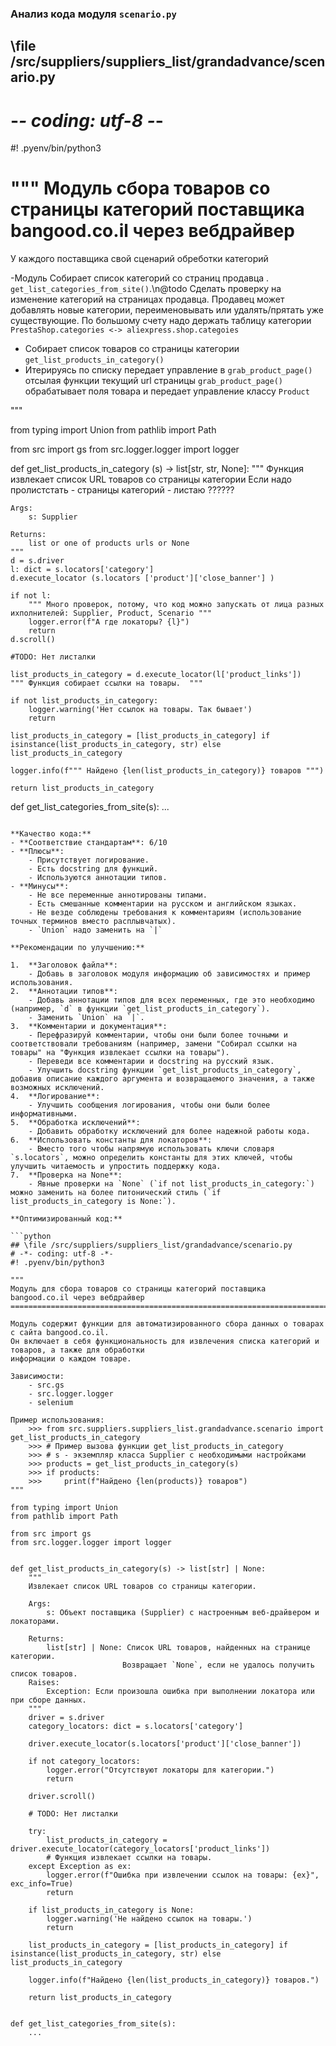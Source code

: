 ### **Анализ кода модуля `scenario.py`**

## \file /src/suppliers/suppliers_list/grandadvance/scenario.py
# -*- coding: utf-8 -*-
#! .pyenv/bin/python3

"""
Модуль сбора товаров со страницы категорий поставщика bangood.co.il через вебдрайвер
======================================================================================

У каждого поставщика свой сценарий обреботки категорий

-Модуль Собирает список категорий со страниц продавца . `get_list_categories_from_site()`.\n@todo Сделать проверку на изменение категорий на страницах продавца.
Продавец может добавлять новые категории, переименовывать или удалять/прятать уже существующие.
По большому счету надо держать таблицу категории `PrestaShop.categories <-> aliexpress.shop.categoies`
- Собирает список товаров со страницы категории `get_list_products_in_category()`
- Итерируясь по списку передает управление в `grab_product_page()` отсылая функции текущий url страницы
`grab_product_page()` обрабатывает поля товара и передает управление классу `Product`

"""

from typing import Union
from pathlib import Path

from src import gs
from src.logger.logger import logger

def get_list_products_in_category (s) -> list[str, str, None]:
    """ Функция извлекает список URL товаров со страницы категории
    Если надо пролистстать - страницы категорий - листаю ??????

    Args:
        s: Supplier

    Returns:
        list or one of products urls or None
    """
    d = s.driver
    l: dict = s.locators['category']
    d.execute_locator (s.locators ['product']['close_banner'] )

    if not l:
        """ Много проверок, потому, что код можно запускать от лица разных ихполнителей: Supplier, Product, Scenario """
        logger.error(f"А где локаторы? {l}")
        return
    d.scroll()

    #TODO: Нет листалки

    list_products_in_category = d.execute_locator(l['product_links'])
    """ Функция собирает ссылки на товары.  """

    if not list_products_in_category:
        logger.warning('Нет ссылок на товары. Так бывает')
        return

    list_products_in_category = [list_products_in_category] if isinstance(list_products_in_category, str) else list_products_in_category

    logger.info(f""" Найдено {len(list_products_in_category)} товаров """)

    return list_products_in_category

def get_list_categories_from_site(s):
    ...
```

**Качество кода:**
- **Соответствие стандартам**: 6/10
- **Плюсы**:
    - Присутствует логирование.
    - Есть docstring для функций.
    - Используются аннотации типов.
- **Минусы**:
    - Не все переменные аннотированы типами.
    - Есть смешанные комментарии на русском и английском языках.
    - Не везде соблюдены требования к комментариям (использование точных терминов вместо расплывчатых).
    - `Union` надо заменить на `|`

**Рекомендации по улучшению:**

1.  **Заголовок файла**:
    - Добавь в заголовок модуля информацию об зависимостях и пример использования.
2.  **Аннотации типов**:
    - Добавь аннотации типов для всех переменных, где это необходимо (например, `d` в функции `get_list_products_in_category`).
    - Заменить `Union` на `|`.
3.  **Комментарии и документация**:
    - Перефразируй комментарии, чтобы они были более точными и соответствовали требованиям (например, замени "Собирал ссылки на товары" на "Функция извлекает ссылки на товары").
    - Переведи все комментарии и docstring на русский язык.
    - Улучшить docstring функции `get_list_products_in_category`, добавив описание каждого аргумента и возвращаемого значения, а также возможных исключений.
4.  **Логирование**:
    - Улучшить сообщения логирования, чтобы они были более информативными.
5.  **Обработка исключений**:
    - Добавить обработку исключений для более надежной работы кода.
6.  **Использовать константы для локаторов**:
    - Вместо того чтобы напрямую использовать ключи словаря `s.locators`, можно определить константы для этих ключей, чтобы улучшить читаемость и упростить поддержку кода.
7.  **Проверка на None**:
    - Явные проверки на `None` (`if not list_products_in_category:`) можно заменить на более питонический стиль (`if list_products_in_category is None:`).

**Оптимизированный код:**

```python
## \file /src/suppliers/suppliers_list/grandadvance/scenario.py
# -*- coding: utf-8 -*-
#! .pyenv/bin/python3

"""
Модуль для сбора товаров со страницы категорий поставщика bangood.co.il через вебдрайвер
======================================================================================

Модуль содержит функции для автоматизированного сбора данных о товарах с сайта bangood.co.il.
Он включает в себя функциональность для извлечения списка категорий и товаров, а также для обработки
информации о каждом товаре.

Зависимости:
    - src.gs
    - src.logger.logger
    - selenium

Пример использования:
    >>> from src.suppliers.suppliers_list.grandadvance.scenario import get_list_products_in_category
    >>> # Пример вызова функции get_list_products_in_category
    >>> # s - экземпляр класса Supplier с необходимыми настройками
    >>> products = get_list_products_in_category(s)
    >>> if products:
    >>>     print(f"Найдено {len(products)} товаров")
"""

from typing import Union
from pathlib import Path

from src import gs
from src.logger.logger import logger


def get_list_products_in_category(s) -> list[str] | None:
    """
    Извлекает список URL товаров со страницы категории.

    Args:
        s: Объект поставщика (Supplier) с настроенным веб-драйвером и локаторами.

    Returns:
        list[str] | None: Список URL товаров, найденных на странице категории.
                         Возвращает `None`, если не удалось получить список товаров.
    Raises:
        Exception: Если произошла ошибка при выполнении локатора или при сборе данных.
    """
    driver = s.driver
    category_locators: dict = s.locators['category']

    driver.execute_locator(s.locators['product']['close_banner'])

    if not category_locators:
        logger.error("Отсутствуют локаторы для категории.")
        return

    driver.scroll()

    # TODO: Нет листалки

    try:
        list_products_in_category = driver.execute_locator(category_locators['product_links'])
        # Функция извлекает ссылки на товары.
    except Exception as ex:
        logger.error(f"Ошибка при извлечении ссылок на товары: {ex}", exc_info=True)
        return

    if list_products_in_category is None:
        logger.warning('Не найдено ссылок на товары.')
        return

    list_products_in_category = [list_products_in_category] if isinstance(list_products_in_category, str) else list_products_in_category

    logger.info(f"Найдено {len(list_products_in_category)} товаров.")

    return list_products_in_category


def get_list_categories_from_site(s):
    ...